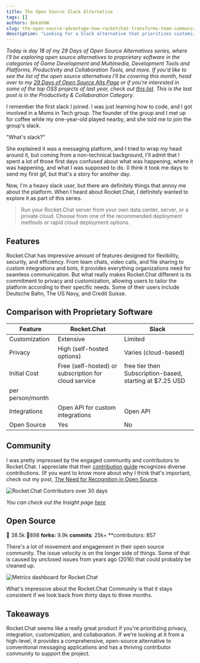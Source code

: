```yaml
---
title: The Open Source Slack Alternative
tags: []
authors: BekahHW
slug: the-open-source-advantage-how-rocketchat-transforms-team-communication
description: "Looking for a Slack alternative that prioritizes customization, privacy, and affordability? Learn how Rocket.Chat stands out as the superior choice for innovative team collaboration."
---
```


*Today is day 18 of my 29 Days of Open Source Alternatives series, where I'll be exploring open source alternatives to proprietary software in the categories of Game Development and Multimedia, Development Tools and Platforms, Productivity and Collaboration Tools, and more. If you'd like to see the list of the open source alternatives I'll be covering this month, head over to my [29 Days of Open Source Alts Page](https://oss.fyi/oss-alts) or if you're interested in some of the top OSS projects of last year, check out [this list](https://app.dub.co/open-sauced). This is the last post is in the Productivity & Collaboration Category.* 

I remember the first slack I joined. I was just learning how to code, and I got involved in a Moms in Tech group. The founder of the group and I met up for coffee while my one-year-old played nearby, and she told me to join the group's slack. 

"What's slack?" 

She explained it was a messaging platform, and I tried to wrap my head around it, but coming from a non-technical background, I'll admit that I spent a lot of those first days confused about what was happening, where it was happening, and what I was supposed to do. (I think it took me days to send my first gif, but that's a story for another day. 

Now, I'm a heavy slack user, but there are definitely things that annoy me about the platform. When I heard about Rocket.Chat, I definitely wanted to explore it as part of this series.

> Run your Rocket.Chat server from your own data center, server, or a private cloud. Choose from one of the recommended deployment methods or rapid cloud deployment options.

## Features

Rocket.Chat has impressive amount of features designed for flexibility, security, and efficiency. From team chats, video calls, and file sharing to custom integrations and bots, it provides everything organizations need for seamless communication. But what really makes Rocket.Chat different is its commitment to privacy and customization, allowing users to tailor the platform according to their specific needs. Some of their users include Deutsche Bahn, The US Navy, and Credit Suisse.

## Comparison with Proprietary Software

| Feature           | Rocket.Chat                              | Slack                   |
|-------------------|------------------------------------------|-------------------------|
| Customization     | Extensive                                | Limited                 |
| Privacy           | High (self-hosted options)               | Varies (cloud-based)    |
| Initial Cost      | Free (self-hosted) or subscription for cloud service | free tier then Subscription-based, starting at $7.25 USD
per person/month     |
| Integrations      | Open API for custom integrations         | Open API |
| Open Source       | Yes                                      | No                      |

## Community

I was pretty impressed by the engaged community and contributors to Rocket.Chat. I appreciate that their [contribution guide](https://developer.rocket.chat/contribute-to-rocket.chat/modes-of-contribution) recognizes diverse contributions. (If you want to know more about why I think that's important, check out my post, [The Need for Recognition in Open Source](https://opensauced.pizza/blog/the-need-for-recognition-in-open-source).


![Rocket.Chat Contributors over 30 days](https://dev-to-uploads.s3.amazonaws.com/uploads/articles/cjtky25a5svzf3lsxs9t.png)

*You can check out the Insight page [here](https://app.opensauced.pizza/pages/BekahHW/1209/activity?range=30)*

## Open Source

:stars: 38.5k
:eyes:898
**forks:** 9.9k
**commits**: 25k+
**contributors: 857

There's a lot of movement and engagement in their open source community. The issue velocity is on the longer side of things. Some of that is caused by unclosed issues from years ago (2016) that could probably be cleaned up. 

![Metrics dashboard for Rocket.Chat](https://dev-to-uploads.s3.amazonaws.com/uploads/articles/rcwapqcaq8njyr2g3ras.png)

What's impressive about the Rocket.Chat Community is that it stays consistent if we look back from thirty days to three months. 

## Takeaways

Rocket.Chat seems like a really great product if you're prioritizing privacy, integration, customization, and collaboration. If we're looking at it from a high-level, it provides a comprehensive, open-source alternative to conventional messaging applications and has a thriving contributor community to support the project.

